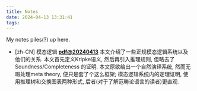 ```yaml
---
title: Notes
date: 2024-04-13 13:31:41
tags:
---
```


My notes piles(?) up here.

- [zh-CN] 模态逻辑 **[pdf@20240413](/notes/modallogic.pdf)**
    本文介绍了一些正规模态逻辑系统以及他们的关系. 本文首先定义Kripke语义, 然后再引入推理规则, 但略去了 Soundness/Completeness 的证明. 本文原欲给出一个自然演绎系统, 然而无暇处理meta theory, 便只是套了个这么框架; 模态逻辑系统内的定理证明, 使用推理树和交换图表两种形式, 后者(对于了解范畴论语言的读者)更直观.
    
    
